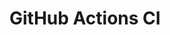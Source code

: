 # GitHub Actions CI































































































































































































































































































































































































































































































































































































































































































































































































































































































































































































































































































































































































































































































































































































































































































































































































































































































































































































































































































































































































































































































































































































































































































































































































































































































































































